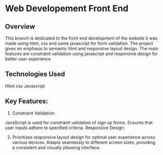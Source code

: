 # Web Developement Front End
## Overview
This branch is dedicated to the front end development of the website it was made using html, css and some javascript for form validation. The project gives an emphasis to semantic html and responsive layout design. The main features are constraint validation using javascript and responsive design for better user experience   

## Technologies Used
Html
css
Javascript

## Key Features:
1. Constraint Validation:

JavaScript is used for constraint validation of sign up forms.
Ensures that user inputs adhere to specified criteria.
Responsive Design:

2. Prioritizes responsive layout design for optimal user experience across various devices.
Adapts seamlessly to different screen sizes, providing a consistent and visually pleasing interface.
